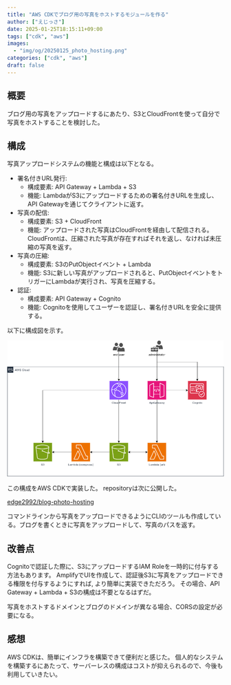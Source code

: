 ```yaml
---
title: "AWS CDKでブログ用の写真をホストするモジュールを作る"
author: ["えじっさ"]
date: 2025-01-25T18:15:11+09:00
tags: ["cdk", "aws"]
images:
  - "img/og/20250125_photo_hosting.png"
categories: ["cdk", "aws"]
draft: false
---
```


## 概要

ブログ用の写真をアップロードするにあたり、S3とCloudFrontを使って自分で写真をホストすることを検討した。

## 構成

写真アップロードシステムの機能と構成は以下となる。

- 署名付きURL発行:
  - 構成要素: API Gateway + Lambda + S3
  - 機能: LambdaがS3にアップロードするための署名付きURLを生成し、API Gatewayを通じてクライアントに返す。
- 写真の配信:
  - 構成要素: S3 + CloudFront
  - 機能: アップロードされた写真はCloudFrontを経由して配信される。CloudFrontは、圧縮された写真が存在すればそれを返し、なければ未圧縮の写真を返す。
- 写真の圧縮:
  - 構成要素: S3のPutObjectイベント + Lambda
  - 機能: S3に新しい写真がアップロードされると、PutObjectイベントをトリガーにLambdaが実行され、写真を圧縮する。
- 認証:
  - 構成要素: API Gateway + Cognito
  - 機能: Cognitoを使用してユーザーを認証し、署名付きURLを安全に提供する。

以下に構成図を示す。

![構成図](./blog-photo-hosting.drawio.png)

この構成をAWS CDKで実装した。
repositoryは次に公開した。

[edge2992/blog-photo-hosting](https://github.com/edge2992/blog-photo-hosting?tab=readme-ov-file)

コマンドラインから写真をアップロードできるようにCLIのツールも作成している。ブログを書くときに写真をアップロードして、写真のパスを返す。

## 改善点

Cognitoで認証した際に、S3にアップロードするIAM Roleを一時的に付与する方法もあります。
AmplifyでUIを作成して、認証後S3に写真をアップロードできる権限を付与するようにすれば, より簡単に実装できただろう。
その場合、API Gateway + Lambda + S3の構成は不要となるはずだ。

写真をホストするドメインとブログのドメインが異なる場合、CORSの設定が必要になる。

## 感想

AWS CDKは、簡単にインフラを構築できて便利だと感じた。
個人的なシステムを構築するにあたって、サーバーレスの構成はコストが抑えられるので、今後も利用していきたい。
